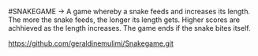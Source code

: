 #SNAKEGAME ->
A game whereby a snake feeds and increases its length.
The more the snake feeds, the longer its length gets.
Higher scores are achhieved as the length increases. 
The game ends if the snake bites itself.

https://github.com/geraldinemulimi/Snakegame.git